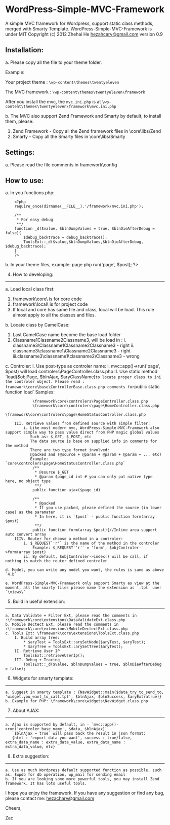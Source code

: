 WordPress-Simple-MVC-Framework
==============================

A simple MVC framework for Wordpress, support static class methods, merged with Smarty Template.
WordPress-Simple-MVC-Framework is under MIT Copyright (c) 2012 Zhehai He <hezahcary@gmail.com>
version 0.9

Installation:
------------
a.  Please copy all the file to your theme folder.

Example:

Your project theme : `\wp-content\themes\twentyeleven`

The MVC framework : `\wp-content\themes\twentyeleven\framework`

After you install the mvc, the `mvc.ini.php` is at `\wp-content\themes\twentyeleven\framework\mvc.ini.php`

b.  The MVC also support Zend Framework and Smarty by default, to install them, please:

1. Zend Framework - Copy all the Zend framework files in \core\libs\Zend
2. Smarty - Copy all the Smarty files in \core\libs\Smarty

Settings:
------------
a.  Please read the file comments in framework\config

How to use:
------------
a. In you functions.php: 

        <?php
        require_once(dirname(__FILE__).'/framework/mvc.ini.php');
        
        /**
         * For easy debug
         **/
        function _d($value, $blnDumpValues = true, $blnDieAfterDebug = false){
            $debug_backtrace = debug_backtrace();
            ToolsExt::_d($value,$blnDumpValues,$blnDieAfterDebug, $debug_backtrace);
        }
        ?>

b.  In your theme files, example: page.php
        <?php
        echo mvc::app()->run('page', $post);
        ?>

4. How to developing:
------------
a. Load local class first:

1. framework\core\ is for core code
2. framework\local\ is for project code
3. If local and core has same file and class, local will be load. This rule almost apply to all the classes and files.

b. Locate class by CamelCase:

1.  Last CamelCase name become the base load folder
2. Classname1Classname2Classname3, will be load in :
            i.  classname3\Classname1Classname2Classname3 - right
            ii. classname3\classname1\Classname2Classname3 - right
            iii.classname3\classname1\classname2\Classname3 - wrong

c. Controler:
        I.  Use post-type as controler name:
            i.  mvc::app()->run('page', $post) will load controlers\PageController.class.php
        II. Use static method `load($objPage, $blnAjax, $aryClassName)` to locate proper class to ini the controler object.
            Please read : framework\core\base\ControllerBase.class.php comments for `public static function load`
            Samples: 
            
                \framework\core\controlers\PageController.class.php
                \framework\core\controlers\page\HomeController.class.php
                \framework\core\controlers\page\HomeStatusController.class.php

        III. Retrieve values from defined source with simple filter:
            i. Like most modern mvc, WordPress-Simple-MVC-Framework also support simple way to pass value direct from PHP magic global values
               Such as: $_GET, $_POST, etc
               The data source is base on supplied info in comments for the method
               There are two type format involved: 
               @packed and (@source + @param + @param + @param + ... etc)
               Example: `core\controlers\page\HomeStatusController.class.php`
                /**
                 * @source $_GET
                 * @param $page_id int # you can only put native type here, no object type
                 **/
                public function ajax($page_id)
                
                /**
                 * @packed
                 * If you use packed, please defined the source (in lower case) as the paramater
                 * In here, it is `$post` - public function form(array $post)
                 **/
                public function form(array $post){//Inline area support auto convert array
        IIIV. Router for choose a method in a controler:
            i. $_REQUEST`'r'` is the name of the method in the controler
                Example: $_REQUEST`'r'` = 'form', $objControler->form(array $post)
            ii. By default, $objControler->index() will be call, if nothing is match the router defined controler

    d. Model, you can write any model you want, the rules is same as above `4.b`

    e. WordPress-Simple-MVC-Framework only support Smarty as view at the moment, all the smarty files please name the extension as `.tpl` uner `\views\`
    
5. Build in useful extension:
------------
    a. Data Validate + Filter Ext, please read the comments in :\framework\core\extensions\DataValidateExt.class.php
    b. Mobile Dectect Ext, please read the comments in :\framework\core\extensions\MobileDectectExt.class.php
    c. Tools Ext: \framework\core\extensions\ToolsExt.class.php
        I. Build array tree:
            * $aryTest = ToolsExt::arySetNode($aryTest, $aryTest);
            * $aryTree = ToolsExt::arySetTree($aryTest);
        II. Retrieve User IP
            ToolsExt::retrieveUserIp();
        III. Debug + Tracing
            ToolsExt::_d($value, $blnDumpValues = true, $blnDieAfterDebug = false);

6. Widgets for smarty template:
------------
    a. Suggest in smarty template : {NavWidget::main($data_try_to_send_to, 'widget.you_want_to_call.tpl', $blnAjax, $blnSuccess, $aryExtratrue)}
    b. Example for PHP: \framework\core\widgets\NavWidget.class.php

7. About AJAX:
------------
    a. Ajax is supported by default, in - `mvc::app()->run('controler_base_name', $data, $blnAjax)`
       `$blnAjax = true` will pass back the result in json format:
       {html : 'export data you want', success : true/false, extra_data_name : extra_data_value, extra_data_name : extra_data_value, etc}

8. Extra suggestion:
------------
    a. Use as much Wordpress default supported function as possible, such as: $wpdb for db operation, wp_mail for sending email
    b. If you are looking some more powerful tools, you may install Zend framework. It has lots useful tools.


I hope you enjoy the framework.
If you have any suggestion or find any bug, please contact me: hezachary@gmail.com

Cheers,

Zac
